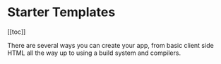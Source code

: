 # Starter Templates

<ContentsSidebar>

[[toc]]

</ContentsSidebar>
<div class="lead mb-5">

There are several ways you can create your app, from basic client side HTML all the way up to using a build system and compilers.

</div>

<script setup lang="ts">
    import ContentsSidebar from '../../components/ContentsSidebar.vue'
</script>
